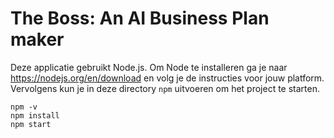 # The Boss: An AI Business Plan maker

Deze applicatie gebruikt Node.js. Om Node te installeren ga je naar https://nodejs.org/en/download en volg je de instructies voor jouw platform. Vervolgens kun je in deze directory `npm` uitvoeren om het project te starten.

```
npm -v 
npm install
npm start
````

